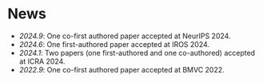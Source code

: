 # News
- *2024.9*: One co-first authored paper accepted at NeurIPS 2024.
- *2024.6*: One first-authored paper accepted at IROS 2024.
- *2024.1*: Two papers (one first-authored and one co-authored) accepted at ICRA 2024.
- *2022.9*: One co-first authored paper accepted at BMVC 2022.
